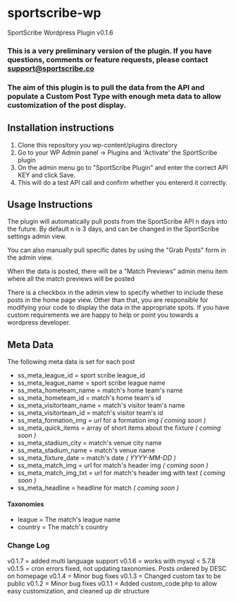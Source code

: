 # sportscribe-wp
SportScribe Wordpress Plugin v0.1.6

### This is a very preliminary version of the plugin. If you have questions, comments or feature requests, please contact support@sportscribe.co

### The aim of this plugin is to pull the data from the API and populate a Custom Post Type with enough meta data to allow customization of the post display.


## Installation instructions

1. Clone this repository you wp-content/plugins directory
1. Go to your WP Admin panel -> Plugins and 'Activate' the SportScribe plugin
1. On the admin menu go to "SportScribe Plugin" and enter the correct API KEY and click Save. 
  1. This will do a test API call and confirm whether you entererd it correctly.


## Usage Instructions

The plugin will automatically pull posts from the SportScribe API n days into the future. By default n is 3 days, and can be changed in the SportScribe settings admin view.

You can also manually pull specific dates by using the "Grab Posts" form in the admin view.

When the data is posted, there will be a "Match Previews" admin menu item where all the match previews will be posted

There is a checkbox in the admin view to specify whether to include these posts in the home page view. Other than that, you are responsible for modifying your code to display the data in the appropriate spots. If you have custom requirements we are happy to help or point you towards a wordpress developer.

## Meta Data

The following meta data is set for each post

* ss_meta_league_id = sport scribe league_id
* ss_meta_league_name = sport scribe league name
* ss_meta_hometeam_name = match's home team's name
* ss_meta_hometeam_id = match's home team's id
* ss_meta_visitorteam_name = match's visitor team's name
* ss_meta_visitorteam_id = match's visitor team's id
* ss_meta_formation_img = url for a formation img *( coming soon )*
* ss_meta_quick_items = array of short items about the fixture *( coming soon )*
* ss_meta_stadium_city = match's venue city name
* ss_meta_stadium_name = match's venue name
* ss_meta_fixture_date = match's date *( YYYY-MM-DD )*
* ss_meta_match_img = url for match's header img *( coming soon )*
* ss_meta_match_img_txt = url for match's header img with text *( coming soon )*
* ss_meta_headline = headline for match *( coming soon )*

#### Taxonomies

* league = The match's league name
* country = The match's country

### Change Log

v0.1.7 = added multi language support
v0.1.6 = works with mysql < 5.7.8
v0.1.5 = cron errors fixed, not updating taxonomies. Posts ordered by DESC on homepage
v0.1.4 = Minor bug fixes
v0.1.3 = Changed custom tax to be public
v0.1.2 = Minor bug fixes
v0.1.1 = Added custom_code.php to allow easy customization, and cleaned up dir structure

